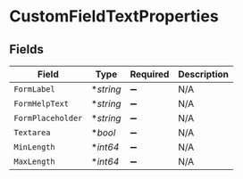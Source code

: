 # CustomFieldTextProperties


## Fields

| Field              | Type               | Required           | Description        |
| ------------------ | ------------------ | ------------------ | ------------------ |
| `FormLabel`        | **string*          | :heavy_minus_sign: | N/A                |
| `FormHelpText`     | **string*          | :heavy_minus_sign: | N/A                |
| `FormPlaceholder`  | **string*          | :heavy_minus_sign: | N/A                |
| `Textarea`         | **bool*            | :heavy_minus_sign: | N/A                |
| `MinLength`        | **int64*           | :heavy_minus_sign: | N/A                |
| `MaxLength`        | **int64*           | :heavy_minus_sign: | N/A                |
